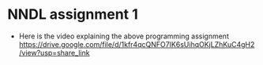 # NNDL assignment 1
* Here is the video explaining the above programming assignment
  https://drive.google.com/file/d/1kfr4qcQNFO7IK6sUihqOKjLZhKuC4gH2/view?usp=share_link
